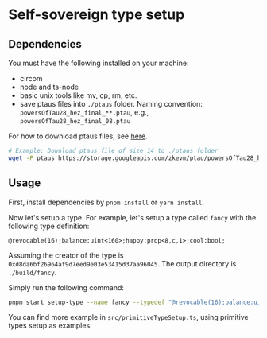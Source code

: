 # Self-sovereign type setup

## Dependencies

You must have the following installed on your machine:

- circom
- node and ts-node
- basic unix tools like mv, cp, rm, etc.
- save ptaus files into `./ptaus` folder. Naming convention: `powersOfTau28_hez_final_**.ptau`, e.g., `powersOfTau28_hez_final_08.ptau`

For how to download ptaus files, see [here](https://github.com/iden3/snarkjs?tab=readme-ov-file#7-prepare-phase-2).

```bash
# Example: Download ptaus file of size 14 to ./ptaus folder
wget -P ptaus https://storage.googleapis.com/zkevm/ptau/powersOfTau28_hez_final_14.ptau
```

## Usage

First, install dependencies by `pnpm install` or `yarn install`.

Now let's setup a type. For example, let's setup a type called `fancy` with the following type definition:

```text
@revocable(16);balance:uint<160>;happy:prop<8,c,1>;cool:bool;
```

Assuming the creator of the type is `0xd8da6bf26964af9d7eed9e03e53415d37aa96045`. The output directory is `./build/fancy`.

Simply run the following command:

```bash
pnpm start setup-type --name fancy --typedef "@revocable(16);balance:uint<160>;happy:prop<8,c,1>;cool:bool;" --creator "0xd8da6bf26964af9d7eed9e03e53415d37aa96045" --outputDir ./build/fancy
```

You can find more example in `src/primitiveTypeSetup.ts`, using primitive types setup as examples.

